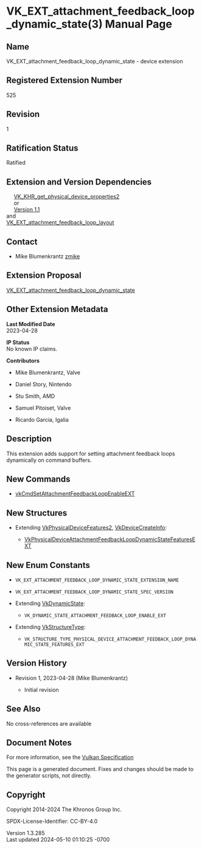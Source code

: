 # VK_EXT_attachment_feedback_loop_dynamic_state(3) Manual Page

## Name

VK_EXT_attachment_feedback_loop_dynamic_state - device extension



## <a href="#_registered_extension_number" class="anchor"></a>Registered Extension Number

525

## <a href="#_revision" class="anchor"></a>Revision

1

## <a href="#_ratification_status" class="anchor"></a>Ratification Status

Ratified

## <a href="#_extension_and_version_dependencies" class="anchor"></a>Extension and Version Dependencies

    
[VK_KHR_get_physical_device_properties2](https://registry.khronos.org/vulkan/specs/1.3-extensions/man/html/VK_KHR_get_physical_device_properties2.html)  
     or  
     [Version 1.1](#versions-1.1)  
and  
[VK_EXT_attachment_feedback_loop_layout](https://registry.khronos.org/vulkan/specs/1.3-extensions/man/html/VK_EXT_attachment_feedback_loop_layout.html)  

## <a href="#_contact" class="anchor"></a>Contact

- Mike Blumenkrantz <a
  href="https://github.com/KhronosGroup/Vulkan-Docs/issues/new?body=%5BVK_EXT_attachment_feedback_loop_dynamic_state%5D%20@zmike%0A*Here%20describe%20the%20issue%20or%20question%20you%20have%20about%20the%20VK_EXT_attachment_feedback_loop_dynamic_state%20extension*"
  target="_blank" rel="nofollow noopener"><em></em>zmike</a>

## <a href="#_extension_proposal" class="anchor"></a>Extension Proposal

[VK_EXT_attachment_feedback_loop_dynamic_state](https://github.com/KhronosGroup/Vulkan-Docs/tree/main/proposals/VK_EXT_attachment_feedback_loop_dynamic_state.adoc)

## <a href="#_other_extension_metadata" class="anchor"></a>Other Extension Metadata

**Last Modified Date**  
2023-04-28

**IP Status**  
No known IP claims.

**Contributors**  
- Mike Blumenkrantz, Valve

- Daniel Story, Nintendo

- Stu Smith, AMD

- Samuel Pitoiset, Valve

- Ricardo Garcia, Igalia

## <a href="#_description" class="anchor"></a>Description

This extension adds support for setting attachment feedback loops
dynamically on command buffers.

## <a href="#_new_commands" class="anchor"></a>New Commands

- [vkCmdSetAttachmentFeedbackLoopEnableEXT](https://registry.khronos.org/vulkan/specs/1.3-extensions/man/html/vkCmdSetAttachmentFeedbackLoopEnableEXT.html)

## <a href="#_new_structures" class="anchor"></a>New Structures

- Extending [VkPhysicalDeviceFeatures2](https://registry.khronos.org/vulkan/specs/1.3-extensions/man/html/VkPhysicalDeviceFeatures2.html),
  [VkDeviceCreateInfo](https://registry.khronos.org/vulkan/specs/1.3-extensions/man/html/VkDeviceCreateInfo.html):

  - [VkPhysicalDeviceAttachmentFeedbackLoopDynamicStateFeaturesEXT](https://registry.khronos.org/vulkan/specs/1.3-extensions/man/html/VkPhysicalDeviceAttachmentFeedbackLoopDynamicStateFeaturesEXT.html)

## <a href="#_new_enum_constants" class="anchor"></a>New Enum Constants

- `VK_EXT_ATTACHMENT_FEEDBACK_LOOP_DYNAMIC_STATE_EXTENSION_NAME`

- `VK_EXT_ATTACHMENT_FEEDBACK_LOOP_DYNAMIC_STATE_SPEC_VERSION`

- Extending [VkDynamicState](https://registry.khronos.org/vulkan/specs/1.3-extensions/man/html/VkDynamicState.html):

  - `VK_DYNAMIC_STATE_ATTACHMENT_FEEDBACK_LOOP_ENABLE_EXT`

- Extending [VkStructureType](https://registry.khronos.org/vulkan/specs/1.3-extensions/man/html/VkStructureType.html):

  - `VK_STRUCTURE_TYPE_PHYSICAL_DEVICE_ATTACHMENT_FEEDBACK_LOOP_DYNAMIC_STATE_FEATURES_EXT`

## <a href="#_version_history" class="anchor"></a>Version History

- Revision 1, 2023-04-28 (Mike Blumenkrantz)

  - Initial revision

## <a href="#_see_also" class="anchor"></a>See Also

No cross-references are available

## <a href="#_document_notes" class="anchor"></a>Document Notes

For more information, see the <a
href="https://registry.khronos.org/vulkan/specs/1.3-extensions/html/vkspec.html#VK_EXT_attachment_feedback_loop_dynamic_state"
target="_blank" rel="noopener">Vulkan Specification</a>

This page is a generated document. Fixes and changes should be made to
the generator scripts, not directly.

## <a href="#_copyright" class="anchor"></a>Copyright

Copyright 2014-2024 The Khronos Group Inc.

SPDX-License-Identifier: CC-BY-4.0

Version 1.3.285  
Last updated 2024-05-10 01:10:25 -0700
